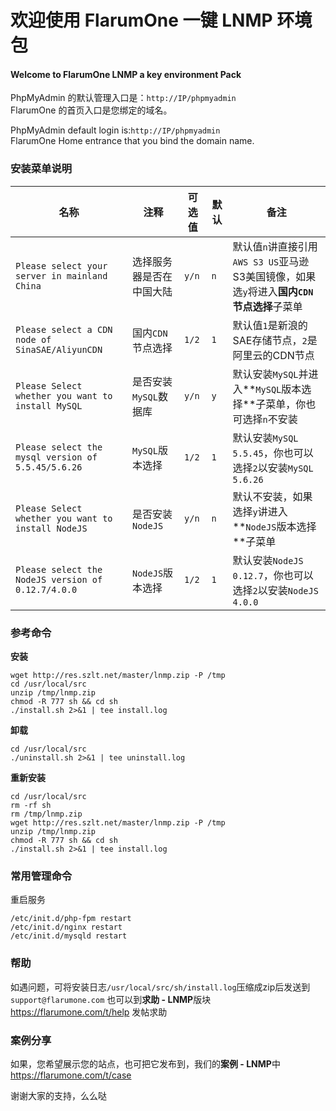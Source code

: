 # 欢迎使用 FlarumOne 一键 LNMP 环境包
#### Welcome to FlarumOne LNMP a key environment Pack

PhpMyAdmin 的默认管理入口是：`http://IP/phpmyadmin`  
FlarumOne 的首页入口是您绑定的域名。  
  
PhpMyAdmin default login is:`http://IP/phpmyadmin`  
FlarumOne Home entrance that you bind the domain name.

### 安装菜单说明
名称 | 注释 | 可选值 | 默认 | 备注
-----|-----|--------|-----|-----
`Please select your server in mainland China` | 选择服务器是否在中国大陆 | `y/n` | `n` | 默认值`n`讲直接引用`AWS S3 US`亚马逊S3美国镜像，如果选`y`将进入**国内`CDN`节点选择**子菜单
`Please select a CDN node of SinaSAE/AliyunCDN` | 国内`CDN`节点选择 | `1/2` | `1` | 默认值`1`是新浪的SAE存储节点，`2`是阿里云的CDN节点
`Please Select whether you want to install MySQL` | 是否安装`MySQL`数据库 | `y/n` | `y` | 默认安装`MySQL`并进入**`MySQL`版本选择**子菜单，你也可选择`n`不安装
`Please select the mysql version of 5.5.45/5.6.26` | `MySQL`版本选择 | `1/2` | `1` | 默认安装`MySQL 5.5.45`，你也可以选择`2`以安装`MySQL 5.6.26`
`Please Select whether you want to install NodeJS` | 是否安装`NodeJS` | `y/n` | `n` | 默认不安装，如果选择`y`讲进入**`NodeJS`版本选择**子菜单
`Please select the NodeJS version of 0.12.7/4.0.0` | `NodeJS`版本选择 | `1/2` | `1` | 默认安装`NodeJS 0.12.7`，你也可以选择`2`以安装`NodeJS 4.0.0`

### 参考命令
**安装**
```shell
wget http://res.szlt.net/master/lnmp.zip -P /tmp
cd /usr/local/src
unzip /tmp/lnmp.zip
chmod -R 777 sh && cd sh
./install.sh 2>&1 | tee install.log
```
**卸载**
```shell
cd /usr/local/src
./uninstall.sh 2>&1 | tee uninstall.log
```
**重新安装**
```shell
cd /usr/local/src
rm -rf sh
rm /tmp/lnmp.zip
wget http://res.szlt.net/master/lnmp.zip -P /tmp
unzip /tmp/lnmp.zip
chmod -R 777 sh && cd sh
./install.sh 2>&1 | tee install.log
```

### 常用管理命令
重启服务
```shell
/etc/init.d/php-fpm restart
/etc/init.d/nginx restart
/etc/init.d/mysqld restart
```

### 帮助
如遇问题，可将安装日志` /usr/local/src/sh/install.log `压缩成zip后发送到` support@flarumone.com `
也可以到**求助 - LNMP**版块 https://flarumone.com/t/help 发帖求助

### 案例分享
如果，您希望展示您的站点，也可把它发布到，我们的**案例 - LNMP**中 https://flarumone.com/t/case

谢谢大家的支持，么么哒